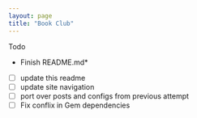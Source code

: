 ```yaml
---
layout: page
title: "Book Club"
---
```


Todo

* Finish README.md*

- [ ] update this readme
- [ ] update site navigation
- [ ] port over posts and configs from previous attempt
- [ ] Fix conflix in Gem dependencies

